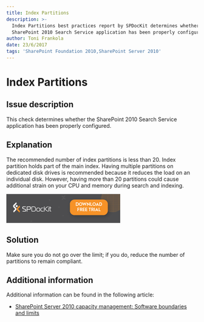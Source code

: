 ```yaml
---
title: Index Partitions
description: >-
  Index Partitions best practices report by SPDocKit determines whether the
  SharePoint 2010 Search Service application has been properly configured
author: Toni Frankola
date: 23/6/2017
tags: 'SharePoint Foundation 2010,SharePoint Server 2010'
---
```


# Index Partitions

## Issue description

This check determines whether the SharePoint 2010 Search Service application has been properly configured.

## Explanation

The recommended number of index partitions is less than 20. Index partition holds part of the main index. Having multiple partitions on dedicated disk drives is recommended because it reduces the load on an individual disk. However, having more than 20 partitions could cause additional strain on your CPU and memory during search and indexing.

[![Download SPDocKit](../../../.gitbook/assets/spdockit_download.png)](http://bit.ly/2US0Zna)

## Solution

Make sure you do not go over the limit; if you do, reduce the number of partitions to remain compliant.

## Additional information

Additional information can be found in the following article:

* [SharePoint Server 2010 capacity management: Software boundaries and limits](https://technet.microsoft.com/en-us/library/cc262787%28v=office.14%29.aspx)


